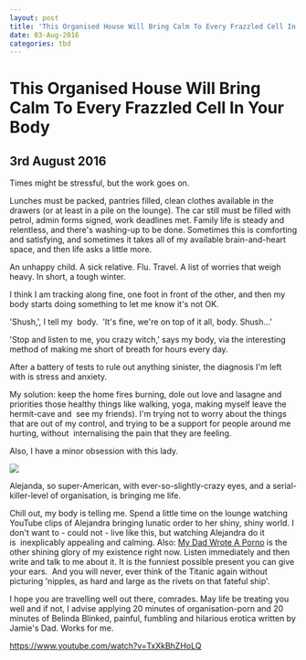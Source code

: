 ```yaml
---
layout: post
title: 'This Organised House Will Bring Calm To Every Frazzled Cell In Your Body'
date: 03-Aug-2016
categories: tbd
---
```


# This Organised House Will Bring Calm To Every Frazzled Cell In Your Body

## 3rd August 2016

Times might be stressful,   but the work goes on.

Lunches must be packed,   pantries filled, clean clothes available in the drawers (or at least in a pile on the lounge). The car still must be filled with petrol, admin forms signed, work deadlines met. Family life is steady and relentless, and there's washing-up to be done. Sometimes this is comforting and satisfying, and sometimes it takes all of my available brain-and-heart space, and then life asks a little more.

An unhappy child. A sick relative. Flu. Travel. A list of worries that weigh heavy. In short, a tough winter.

I think I am tracking along fine, one foot in front of the other, and then my body starts doing something to let me know it's not OK.

'Shush,', I tell my  body.  'It's fine, we're on top of it all, body. Shush...'

'Stop and listen to me, you crazy witch,' says my body, via the interesting method of making me short of breath for hours every day.

After a battery of tests to rule out anything sinister, the diagnosis I'm left with is stress and anxiety.

 

My solution: keep the home fires burning, dole out love and lasagne and priorities those healthy things like walking, yoga, making myself leave the hermit-cave and  see my friends). I'm trying not to worry about the things that are out of my control, and trying to be a support for people around me hurting, without  internalising the pain that they are feeling.

Also, I have a minor obsession with this lady.

<img class="photo-horiz" src="https://yt3.ggpht.com/-67MWtaVCQZM/AAAAAAAAAAI/AAAAAAAAAAA/eZiB0mNbLiI/s900-c-k-no-rj-c0xffffff/photo.jpg" />

Alejanda, so super-American, with ever-so-slightly-crazy eyes, and a serial-killer-level of organisation, is bringing me life.

Chill out, my body is telling me. Spend a little time on the lounge watching YouTube clips of Alejandra bringing lunatic order to her shiny, shiny world. I don't want to - could not - live like this, but watching Alejandra do it is  inexplicably appealing and calming. Also: <a href="http://www.mydadwroteaporno.com/">My Dad Wrote A Porno</a> is the other shining glory of my existence right now. Listen immediately and then write and talk to me about it. It is the funniest possible present you can give your ears.  And you will never, ever think of the Titanic again without picturing 'nipples, as hard and large as the rivets on that fateful ship'.

I hope you are travelling well out there, comrades. May life be treating you well and if not, I advise applying 20 minutes of organisation-porn and 20 minutes of Belinda Blinked, painful, fumbling and hilarious erotica written by Jamie's Dad. Works for me.

https://www.youtube.com/watch?v=TxXkBhZHoLQ

 
